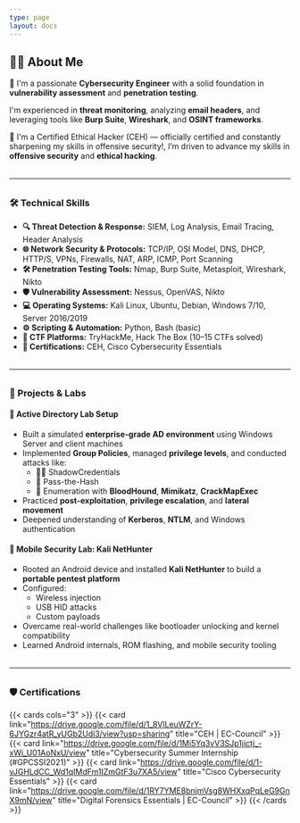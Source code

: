 ```yaml
---
type: page
layout: docs
---
```



## 👨‍💻 About Me

🚀 I'm a passionate **Cybersecurity Engineer** with a solid foundation in **vulnerability assessment** and **penetration testing**.  

I'm experienced in **threat monitoring**, analyzing **email headers**, and leveraging tools like **Burp Suite**, **Wireshark**, and **OSINT frameworks**.  

🎯 I'm a Certified Ethical Hacker (CEH) — officially certified and constantly sharpening my skills in offensive security!, I’m driven to advance my skills in **offensive security** and **ethical hacking**.


<hr style="margin: 2rem 0;">

### 🛠️ Technical Skills

- **🔍 Threat Detection & Response:** SIEM, Log Analysis, Email Tracing, Header Analysis  
- **🌐 Network Security & Protocols:** TCP/IP, OSI Model, DNS, DHCP, HTTP/S, VPNs, Firewalls, NAT, ARP, ICMP, Port Scanning  
- **🛠️ Penetration Testing Tools:** Nmap, Burp Suite, Metasploit, Wireshark, Nikto  
- **🛡️ Vulnerability Assessment:** Nessus, OpenVAS, Nikto  
- **💻 Operating Systems:** Kali Linux, Ubuntu, Debian, Windows 7/10, Server 2016/2019  
- **⚙️ Scripting & Automation:** Python, Bash (basic)  
- **🏁 CTF Platforms:** TryHackMe, Hack The Box (10–15 CTFs solved)  
- **📜 Certifications:** CEH, Cisco Cybersecurity Essentials  

<hr style="margin: 2rem 0;">

### 🧪 Projects & Labs

#### 🔐 Active Directory Lab Setup
- Built a simulated **enterprise-grade AD environment** using Windows Server and client machines  
- Implemented **Group Policies**, managed **privilege levels**, and conducted attacks like:
  - 🕵️‍♂️ ShadowCredentials  
  - 🧪 Pass-the-Hash  
  - 📡 Enumeration with **BloodHound**, **Mimikatz**, **CrackMapExec**  
- Practiced **post-exploitation**, **privilege escalation**, and **lateral movement**  
- Deepened understanding of **Kerberos**, **NTLM**, and Windows authentication

#### 📱 Mobile Security Lab: Kali NetHunter
- Rooted an Android device and installed **Kali NetHunter** to build a **portable pentest platform**  
- Configured:
  - Wireless injection  
  - USB HID attacks  
  - Custom payloads  
- Overcame real-world challenges like bootloader unlocking and kernel compatibility  
- Learned Android internals, ROM flashing, and mobile security tooling

<hr style="margin: 2rem 0;">

### 🛡️ Certifications

{{< cards cols="3" >}}
  {{< card link="https://drive.google.com/file/d/1_8VlLeuWZrY-6JYGzr4atR_yUGb2Udi3/view?usp=sharing" title="CEH | EC-Council" >}}
  {{< card link="https://drive.google.com/file/d/1Mi5Yq3vV3SJp1jictj_-xWi_U01AoNxU/view" title="Cybersecurity Summer Internship (#GPCSSI2021)" >}}
  {{< card link="https://drive.google.com/file/d/1-vJGHLdCC_Wd1qIMdFm1IZmGtF3u7XA5/view" title="Cisco Cybersecurity Essentials" >}}
  {{< card link="https://drive.google.com/file/d/1RY7YME8bnjmVsg8WHXxqPqLeG9GnX9mN/view" title="Digital Forensics Essentials | EC-Council" >}}
{{< /cards >}}




